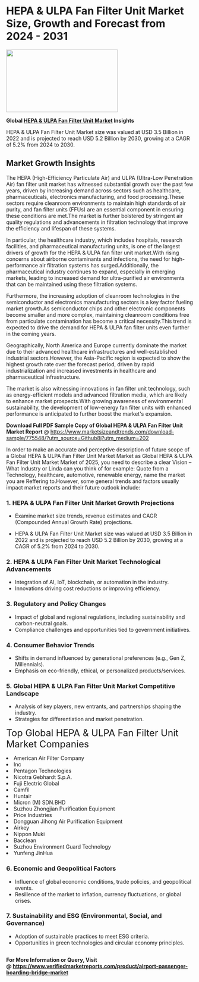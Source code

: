 <H1>HEPA & ULPA Fan Filter Unit Market Size, Growth and Forecast from 2024 - 2031</H1><img class="aligncenter size-medium wp-image-584254" src="https://thirdeyenews.in/wp-content/uploads/2024/09/Global-Market-Research-300x168.jpeg" alt="" width="300" height="168" /><p><strong>Global&nbsp;<a href="https://www.marketsizeandtrends.com/download-sample/775548/?utm_source=Github8j?utm_medium=202">HEPA & ULPA Fan Filter Unit Market</a> Insights</strong></p><p>HEPA & ULPA Fan Filter Unit Market size was valued at USD 3.5 Billion in 2022 and is projected to reach USD 5.2 Billion by 2030, growing at a CAGR of 5.2% from 2024 to 2030.</p><p><h2>Market Growth Insights</h2> <p>The HEPA (High-Efficiency Particulate Air) and ULPA (Ultra-Low Penetration Air) fan filter unit market has witnessed substantial growth over the past few years, driven by increasing demand across sectors such as healthcare, pharmaceuticals, electronics manufacturing, and food processing.These sectors require cleanroom environments to maintain high standards of air purity, and fan filter units (FFUs) are an essential component in ensuring these conditions are met.The market is further bolstered by stringent air quality regulations and advancements in filtration technology that improve the efficiency and lifespan of these systems.</p> <p></p> <p>In particular, the healthcare industry, which includes hospitals, research facilities, and pharmaceutical manufacturing units, is one of the largest drivers of growth for the HEPA & ULPA fan filter unit market.With rising concerns about airborne contaminants and infections, the need for high-performance air filtration systems has surged.Additionally, the pharmaceutical industry continues to expand, especially in emerging markets, leading to increased demand for ultra-purified air environments that can be maintained using these filtration systems.</p> <p>Furthermore, the increasing adoption of cleanroom technologies in the semiconductor and electronics manufacturing sectors is a key factor fueling market growth.As semiconductor chips and other electronic components become smaller and more complex, maintaining cleanroom conditions free from particulate contamination has become a critical necessity.This trend is expected to drive the demand for HEPA & ULPA fan filter units even further in the coming years.</p> <p>Geographically, North America and Europe currently dominate the market due to their advanced healthcare infrastructures and well-established industrial sectors.However, the Asia-Pacific region is expected to show the highest growth rate over the forecast period, driven by rapid industrialization and increased investments in healthcare and pharmaceutical infrastructure.</p> <p>The market is also witnessing innovations in fan filter unit technology, such as energy-efficient models and advanced filtration media, which are likely to enhance market prospects.With growing awareness of environmental sustainability, the development of low-energy fan filter units with enhanced performance is anticipated to further boost the market's expansion.</p> <p></p><p><span class=""><strong>Download Full PDF Sample Copy of Global HEPA & ULPA Fan Filter Unit Market Report</strong> @ <a href="https://www.marketsizeandtrends.com/download-sample/775548/?utm_source=Github8j?utm_medium=202" target="_blank">https://www.marketsizeandtrends.com/download-sample/775548/?utm_source=Github8j?utm_medium=202</a></span></p><p>In order to make an accurate and perceptive description of future scope of a Global&nbsp;HEPA & ULPA Fan Filter Unit Market Market as Global&nbsp;HEPA & ULPA Fan Filter Unit Market Market of 2025, you need to describe a clear Vision &ndash; What Industry or Linda can you think of for example: Quote from a Technology, healthcare, automotive, renewable energy, name the market you are Reffering to.However, some general trends and factors usually impact market reports and their future outlook include:</p><h3>1.&nbsp;<strong>HEPA & ULPA Fan Filter Unit Market Growth Projections</strong></h3><ul><li>Examine market size trends, revenue estimates and CAGR (Compounded Annual Growth Rate) projections.</li><li><p>HEPA & ULPA Fan Filter Unit Market size was valued at USD 3.5 Billion in 2022 and is projected to reach USD 5.2 Billion by 2030, growing at a CAGR of 5.2% from 2024 to 2030.</p></li></ul><h3>2.&nbsp;<strong>HEPA & ULPA Fan Filter Unit Market Technological Advancements</strong></h3><ul><li>Integration of AI, IoT, blockchain, or automation in the industry.</li><li>Innovations driving cost reductions or improving efficiency.</li></ul><h3>3.&nbsp;<strong>Regulatory and Policy Changes</strong></h3><ul><li>Impact of global and regional regulations, including sustainability and carbon-neutral goals.</li><li>Compliance challenges and opportunities tied to government initiatives.</li></ul><h3>4.&nbsp;<strong>Consumer Behavior Trends</strong></h3><ul><li>Shifts in demand influenced by generational preferences (e.g., Gen Z, Millennials).</li><li>Emphasis on eco-friendly, ethical, or personalized products/services.</li></ul><h3>5.&nbsp;<strong>Global HEPA & ULPA Fan Filter Unit Market Competitive Landscape</strong></h3><ul><li>Analysis of key players, new entrants, and partnerships shaping the industry.</li><li>Strategies for differentiation and market penetration.</li></ul><p data-pm-slice="1 1 []"><span style="color: inherit; font-family: inherit; font-size: 25px;">Top Global HEPA & ULPA Fan Filter Unit Market Companies</span></p><div class="" data-test-id=""><p><li>American Air Filter Company</li><li> Inc</li><li> Pentagon Technologies</li><li> Nicotra Gebhardt S.p.A.</li><li> Fuji Electric Global</li><li> Camfil</li><li> Huntair</li><li> Micron (M) SDN.BHD</li><li> Suzhou Zhongjian Purification Equipment</li><li> Price Industries</li><li> Dongguan Jihong Air Purification Equipment</li><li> Airkey</li><li> Nippon Muki</li><li> Bacclean</li><li> Suzhou Environment Guard Technology</li><li> Yunfeng JinHua</li></p></div><h3>6.&nbsp;<strong>Economic and Geopolitical Factors</strong></h3><ul><li>Influence of global economic conditions, trade policies, and geopolitical events.</li><li>Resilience of the market to inflation, currency fluctuations, or global crises.</li></ul><h3>7.&nbsp;<strong>Sustainability and ESG (Environmental, Social, and Governance)</strong></h3><ul><li>Adoption of sustainable practices to meet ESG criteria.</li><li>Opportunities in green technologies and circular economy principles.</li></ul><h2><strong style="font-size: 14px;">For More Information or Query, Visit @&nbsp;</strong><a style="background-color: #ffffff; font-size: 14px;" href="https://www.marketsizeandtrends.com/report/hepa-and-ulpa-fan-filter-unit-market/" target="_blank">https://www.verifiedmarketreports.com/product/airport-passenger-boarding-bridge-market</a></h2>